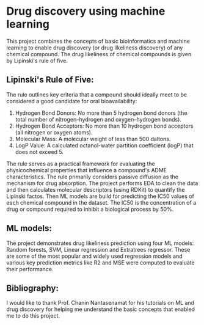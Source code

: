 # Drug discovery using machine learning 

This project combines the concepts of basic bioinformatics and machine learning to enable drug discovery (or drug likeliness discovery) of any chemical compound. The drug likeliness of chemical compounds is given by 
Lipinski's rule of five.

## Lipinski's Rule of Five: 
The rule outlines key criteria that a compound should ideally meet to be considered a good candidate for oral bioavailability:

1. Hydrogen Bond Donors: No more than 5 hydrogen bond donors (the total number of nitrogen–hydrogen and oxygen–hydrogen bonds).
2. Hydrogen Bond Acceptors: No more than 10 hydrogen bond acceptors (all nitrogen or oxygen atoms).
3. Molecular Mass: A molecular weight of less than 500 daltons.
4. LogP Value: A calculated octanol-water partition coefficient (logP) that does not exceed 5.

The rule serves as a practical framework for evaluating the physicochemical properties that influence a compound's ADME characteristics. The rule primarily considers passive diffusion as the mechanism for 
drug absorption. The project performs EDA to clean the data and then calculates molecular descriptors (using RDKit) to quantify the Lipinski factos.
Then ML models are build for predicting the IC50 values of each chemical compound in the dataset. The IC50 is the concentration of a drug or compound required to inhibit a biological process by 50%. 

 ## ML models:
 The project demonstrates drug likeliness prediction using four ML models: Random forests, SVM, Linear regression and Extratrees regressor. These are some of the most popular and widely used regression models and 
 various key prediction metrics like R2 and MSE were computed to evaluate their performance.

## Bibliography:
I would like to thank Prof. Chanin Nantasenamat for his tutorials on ML and drug discovery for helping me understand the basic concepts that enabled me to do this project.
